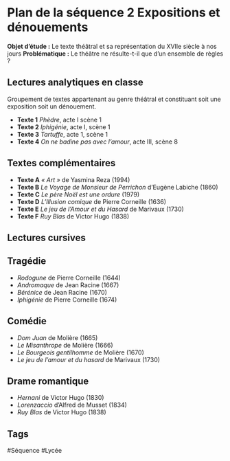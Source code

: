 # Plan de la séquence 2 Expositions et dénouements

**Objet d’étude :** Le texte théâtral et sa représentation du XVIIe siècle à nos jours
**Problématique :** Le théâtre ne résulte-t-il que d’un ensemble de règles ?

## Lectures analytiques en classe
Groupement de textes appartenant au genre théâtral et constituant soit une exposition soit un dénouement.

- **Texte 1** *Phèdre*, acte I scène 1
- **Texte 2** *Iphigénie*, acte I, scène 1
- **Texte 3** *Tartuffe*, acte 1, scène 1
- **Texte 4** *On ne badine pas avec l’amour*, acte III, scène 8

## Textes complémentaires
- **Texte A**  *« Art »* de Yasmina Reza (1994)
- **Texte B** *Le Voyage de Monsieur de Perrichon* d’Eugène Labiche (1860)
- **Texte C** *Le père Noël est une ordure* (1979)
- **Texte D** *L’Illusion comique* de Pierre Corneille (1636)
- **Texte E**  *Le jeu de l’Amour et du Hasard* de Marivaux (1730)
- **Texte F** *Ruy Blas* de Victor Hugo (1838)

## Lectures cursives
## Tragédie
- *Rodogune* de Pierre Corneille (1644)
- *Andromaque* de Jean Racine (1667)
- *Bérénice* de Jean Racine (1670)
- *Iphigénie* de Pierre Corneille (1674)

## Comédie
- *Dom Juan* de Molière (1665)
- *Le Misanthrope* de Molière (1666)
- *Le Bourgeois gentilhomme* de Molière (1670)
- *Le jeu de l’amour et du hasard* de Marivaux (1730)

## Drame romantique
- *Hernani* de Victor Hugo (1830)
- *Lorenzaccio* d’Alfred de Musset (1834)
- *Ruy Blas* de Victor Hugo (1838)

## Tags

#Séquence #Lycée